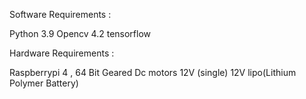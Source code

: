 Software Requirements :

Python 3.9
Opencv 4.2
tensorflow

Hardware Requirements :

Raspberrypi 4 , 64 Bit
Geared Dc motors 12V (single)
12V lipo(Lithium Polymer Battery)


